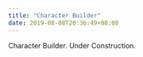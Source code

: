 ```yaml
---
title: "Character Builder"
date: 2019-08-08T20:36:49+08:00
---
```


Character Builder. Under Construction.
